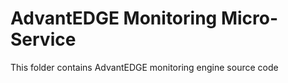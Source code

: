 # AdvantEDGE Monitoring Micro-Service
This folder contains AdvantEDGE monitoring engine source code
